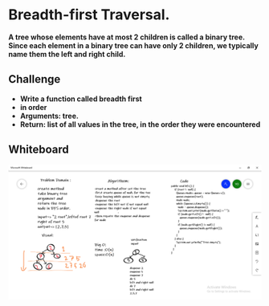 # Breadth-first Traversal.
**A tree whose elements have at most 2 children is called a binary tree. Since each element in a binary tree can have only 2 children, we typically name them the left and right child.**


## Challenge

+ **Write a function called breadth first**<br>
+ **in order**<br>
+ **Arguments: tree.**<br>
+ **Return: list of all values in the tree, in the order they were encountered**<br>

## Whiteboard

![ch17](./img/ch17.png)

